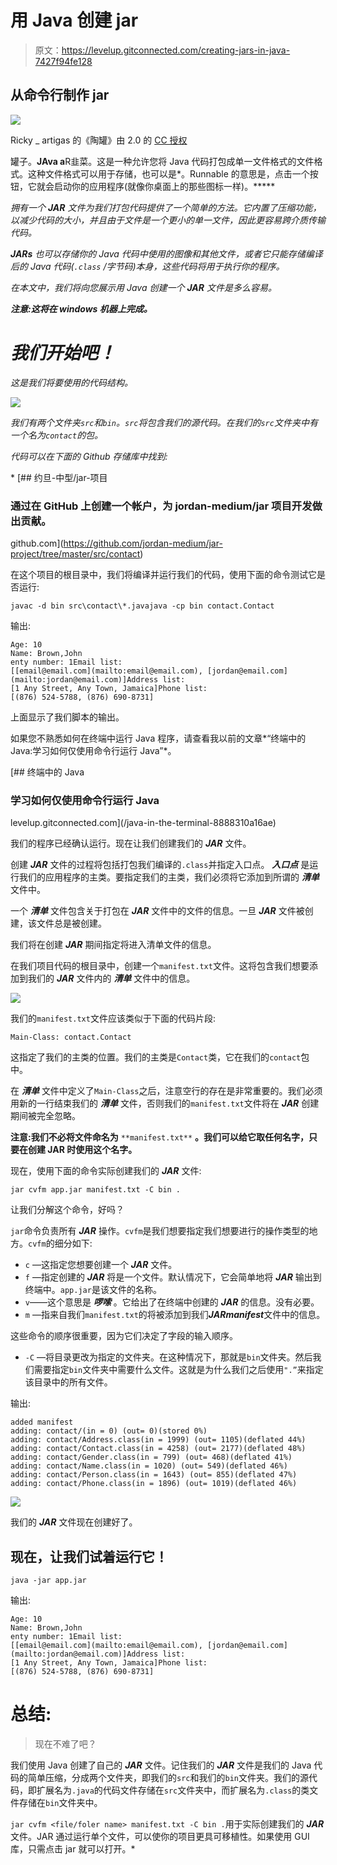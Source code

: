 # 用 Java 创建 jar

> 原文：<https://levelup.gitconnected.com/creating-jars-in-java-7427f94fe128>

## 从命令行制作 jar

![](img/4d5b00e4b0ee0c5c03d2a2105925c2e6.png)

Ricky _ artigas 的《陶罐》由 2.0 的 [CC 授权](https://creativecommons.org/licenses/by/2.0/?ref=ccsearch&atype=rich)

罐子。**JAva a**R韭菜。这是一种允许您将 Java 代码打包成单一文件格式的文件格式。这种文件格式可以用于存储，也可以是*。Runnable 的意思是，点击一个按钮，它就会启动你的应用程序(就像你桌面上的那些图标一样)。*****

*拥有一个 ***JAR*** 文件为我们打包代码提供了一个简单的方法。它内置了压缩功能，以减少代码的大小，并且由于文件是一个更小的单一文件，因此更容易跨介质传输代码。*

****JARs*** 也可以存储你的 Java 代码中使用的图像和其他文件，或者它只能存储编译后的 Java 代码(`.class` /字节码)本身，这些代码将用于执行你的程序。*

*在本文中，我们将向您展示用 Java 创建一个 ***JAR*** 文件是多么容易。*

***注意:这将在 windows 机器上完成。***

# *我们开始吧！*

*这是我们将要使用的代码结构。*

*![](img/9cea4c889dfcf365dffeae1f5397a493.png)*

*我们有两个文件夹`src`和`bin`。`src`将包含我们的源代码。在我们的`src`文件夹中有一个名为`contact`的包。*

*代码可以在下面的 Github 存储库中找到:*

*[](https://github.com/jordan-medium/jar-project/tree/master/src/contact) [## 约旦-中型/jar-项目

### 通过在 GitHub 上创建一个帐户，为 jordan-medium/jar 项目开发做出贡献。

github.com](https://github.com/jordan-medium/jar-project/tree/master/src/contact) 

在这个项目的根目录中，我们将编译并运行我们的代码，使用下面的命令测试它是否运行:

```
javac -d bin src\contact\*.javajava -cp bin contact.Contact
```

输出:

```
Age: 10
Name: Brown,John
enty number: 1Email list:
[[email@email.com](mailto:email@email.com), [jordan@email.com](mailto:jordan@email.com)]Address list:
[1 Any Street, Any Town, Jamaica]Phone list:
[(876) 524-5788, (876) 690-8731]
```

上面显示了我们脚本的输出。

如果您不熟悉如何在终端中运行 Java 程序，请查看我以前的文章*“终端中的 Java:学习如何仅使用命令行运行 Java”*。

[](/java-in-the-terminal-8888310a16ae) [## 终端中的 Java

### 学习如何仅使用命令行运行 Java

levelup.gitconnected.com](/java-in-the-terminal-8888310a16ae) 

我们的程序已经确认运行。现在让我们创建我们的 ***JAR*** 文件。

创建 ***JAR*** 文件的过程将包括打包我们编译的`.class`并指定入口点。 ***入口点*** 是运行我们的应用程序的主类。要指定我们的主类，我们必须将它添加到所谓的 ***清单*** 文件中。

一个 ***清单*** 文件包含关于打包在 ***JAR*** 文件中的文件的信息。一旦 ***JAR*** 文件被创建，该文件总是被创建。

我们将在创建 ***JAR*** 期间指定将进入清单文件的信息。

在我们项目代码的根目录中，创建一个`manifest.txt`文件。这将包含我们想要添加到我们的 ***JAR*** 文件内的 ***清单*** 文件中的信息。

![](img/015b64ef64d27d995b4e5cd61011dab9.png)

我们的`manifest.txt`文件应该类似于下面的代码片段:

```
Main-Class: contact.Contact 
```

这指定了我们的主类的位置。我们的主类是`Contact`类，它在我们的`contact`包中。

在 ***清单*** 文件中定义了`Main-Class`之后，注意空行的存在是非常重要的。我们必须用新的一行结束我们的 ***清单*** 文件，否则我们的`manifest.txt`文件将在 ***JAR*** 创建期间被完全忽略。

**注意:我们不必将文件命名为** `**manifest.txt**` **。我们可以给它取任何名字，只要在创建 JAR 时使用这个名字。**

现在，使用下面的命令实际创建我们的 ***JAR*** 文件:

```
jar cvfm app.jar manifest.txt -C bin .
```

让我们分解这个命令，好吗？

`jar`命令负责所有 ***JAR*** 操作。`cvfm`是我们想要指定我们想要进行的操作类型的地方。`cvfm`的细分如下:

*   `c` —这指定您想要创建一个 ***JAR*** 文件。
*   `f` —指定创建的 ***JAR*** 将是一个文件。默认情况下，它会简单地将 ***JAR*** 输出到终端中。`app.jar`是该文件的名称。
*   `v`——这个意思是 ***啰嗦*** 。它给出了在终端中创建的 ***JAR*** 的信息。没有必要。
*   `m` —指来自我们`manifest.txt`的将被添加到我们***JAR******manifest***文件中的信息。

这些命令的顺序很重要，因为它们决定了字段的输入顺序。

*   `-C` —将目录更改为指定的文件夹。在这种情况下，那就是`bin`文件夹。然后我们需要指定`bin`文件夹中需要什么文件。这就是为什么我们之后使用`".”`来指定该目录中的所有文件。

输出:

```
added manifest
adding: contact/(in = 0) (out= 0)(stored 0%)
adding: contact/Address.class(in = 1999) (out= 1105)(deflated 44%)
adding: contact/Contact.class(in = 4258) (out= 2177)(deflated 48%)
adding: contact/Gender.class(in = 799) (out= 468)(deflated 41%)
adding: contact/Name.class(in = 1020) (out= 549)(deflated 46%)
adding: contact/Person.class(in = 1643) (out= 855)(deflated 47%)
adding: contact/Phone.class(in = 1896) (out= 1019)(deflated 46%)
```

![](img/26208e4d1a389b86b679000c21cbb394.png)

我们的 ***JAR*** 文件现在创建好了。

## 现在，让我们试着运行它！

```
java -jar app.jar
```

输出:

```
Age: 10
Name: Brown,John
enty number: 1Email list:
[[email@email.com](mailto:email@email.com), [jordan@email.com](mailto:jordan@email.com)]Address list:
[1 Any Street, Any Town, Jamaica]Phone list:
[(876) 524-5788, (876) 690-8731]
```

# 总结:

> 现在不难了吧？

我们使用 Java 创建了自己的 ***JAR*** 文件。记住我们的 ***JAR*** 文件是我们的 Java 代码的简单压缩，分成两个文件夹，即我们的`src`和我们的`bin`文件夹。我们的源代码，即扩展名为`.java`的代码文件存储在`src`文件夹中，而扩展名为`.class`的类文件存储在`bin`文件夹中。

`jar cvfm <file/foler name> manifest.txt -C bin .`用于实际创建我们的 ***JAR*** 文件。JAR 通过运行单个文件，可以使你的项目更具可移植性。如果使用 GUI 库，只需点击 jar 就可以打开。*